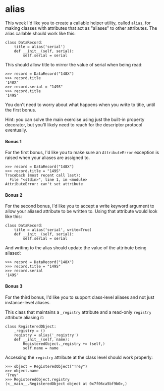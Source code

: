 # alias

This week I'd like you to create a callable helper utility, called `alias`, for making classes with attributes 
that act as "aliases" to other attributes. The alias callable should work like this:

    class DataRecord:
        title = alias('serial')
        def __init__(self, serial):
            self.serial = serial

This should allow title to mirror the value of serial when being read:

    >>> record = DataRecord("148X")
    >>> record.title
    '148X'
    >>> record.serial = "149S"
    >>> record.title
    '149S'

You don't need to worry about what happens when you write to title, until the first bonus.

Hint: you can solve the main exercise using just the built-in property decorator, but you'll likely need to 
reach for the descriptor protocol eventually.

#### Bonus 1

For the first bonus, I'd like you to make sure an `AttributeError` exception is raised when your aliases are 
assigned to.

    >>> record = DataRecord("148X")
    >>> record.title = "149S"
    Traceback (most recent call last):
      File "<stdin>", line 1, in <module>
    AttributeError: can't set attribute

#### Bonus 2

For the second bonus, I'd like you to accept a write keyword argument to allow your aliased attribute to be 
written to. Using that attribute would look like this:

    class DataRecord:
        title = alias('serial', write=True)
        def __init__(self, serial):
            self.serial = serial

And writing to the alias should update the value of the attribute being aliased:

    >>> record = DataRecord("148X")
    >>> record.title = "149S"
    >>> record.serial
    '149S'

#### Bonus 3

For the third bonus, I'd like you to support class-level aliases and not just instance-level aliases.

This class that maintains a `_registry` attribute and a read-only `registry` attribute aliasing it:

    class RegisteredObject:
        _registry = ()
        registry = alias('_registry')
        def __init__(self, name):
            RegisteredObject._registry += (self,)
            self.name = name

Accessing the `registry` attribute at the class level should work properly:

    >>> object = RegisteredObject("Trey")
    >>> object.name
    'Trey'
    >>> RegisteredObject.registry
    (<__main__.RegisteredObject object at 0x7f06ca5bf9b0>,)
